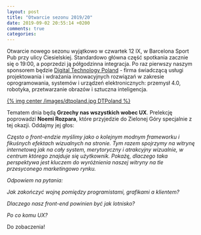 ```yaml
---
layout: post
title: "Otwarcie sezonu 2019/20"
date: 2019-09-02 20:55:14 +0200
comments: true
categories: 
---
```


Otwarcie nowego sezonu wyjątkowo w czwartek 12 IX, w Barcelona Sport Pub przy ulicy Ciesielskiej. 
Standardowo główna część spotkania zacznie się o 19:00, a poprzedzi ją półgodzinna integracja. 
Po raz pierwszy naszym sponsorem będzie <a href="https://dtpoland.com/" target="_blank">Digital Technology Poland</a> - firma świadczącą usługi projektowania i wdrażania innowacyjnych rozwiązań w zakresie oprogramowania, systemów i urządzeń elektronicznych: przemysł 4.0, robotyka, przetwarzanie obrazów i sztuczna inteligencja.

[{% img center /images/dtpoland.jpg DTPoland %}](https://dtpoland.com/)

Tematem dnia będą <b>Grzechy nas wszystkich wobec UX</b>. Prelekcję poprowadzi <b>Noemi Rozpara</b>, które przyjedzie do Zielonej Góry specjalnie z tej okazji. Oddajmy jej głos:

<i>Często o front-endzie myślimy jako o kolejnym modnym frameworku i fikuśnych efektach wizualnych na stronie. Tym razem spojrzymy na witrynę internetową jak na cały system, merytoryczny i atrakcyjny wizualnie, w centrum którego znajduje się użytkownik. Pokażę, dlaczego taka perspektywa jest kluczem do wyróżnienia naszej witryny na tle przesyconego marketingowo rynku.

Odpowiem na pytania:

Jak zakończyć wojnę pomiędzy programistami, grafikami a klientem?

Dlaczego nasz front-end powinien być jak lotnisko?

Po co komu UX?</i>

Do zobaczenia!